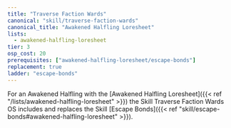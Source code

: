 ```yaml
---
title: "Traverse Faction Wards"
canonical: "skill/traverse-faction-wards"
canonical_title: "Awakened Halfling Loresheet"
lists:
  - awakened-halfling-loresheet
tier: 3
osp_cost: 20
prerequisites: ["awakened-halfling-loresheet/escape-bonds"]
replacement: true
ladder: "escape-bonds"
---
```


For an Awakened Halfling with the [Awakened Halfling Loresheet]({{< ref "/lists/awakened-halfling-loresheet" >}}) the Skill Traverse Faction Wards OS includes and replaces the Skill [Escape Bonds]({{< ref "skill/escape-bonds#awakened-halfling-loresheet" >}}).
